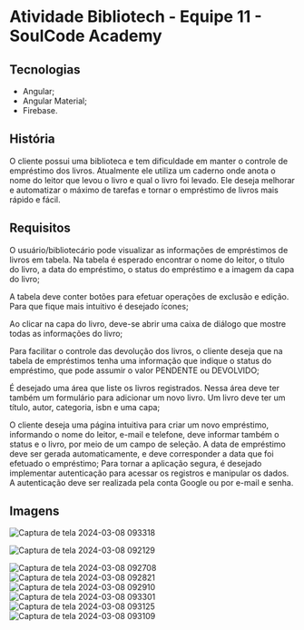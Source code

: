 # Atividade Bibliotech - Equipe 11 - SoulCode Academy

## Tecnologias
- Angular;
- Angular Material;
- Firebase.

## História

O cliente possui uma biblioteca e tem dificuldade em manter o controle de empréstimo dos livros. Atualmente ele utiliza um caderno onde anota o nome do leitor que levou o livro e qual o livro foi levado. Ele deseja melhorar e automatizar o máximo de tarefas e tornar o empréstimo de livros mais rápido e fácil.

## Requisitos

O usuário/bibliotecário pode visualizar as informações de empréstimos de livros em tabela. Na tabela é esperado encontrar o nome do leitor, o título do livro, a data do empréstimo, o status do empréstimo e a imagem da capa do livro;

A tabela deve conter botões para efetuar operações de exclusão e edição. Para que fique mais intuitivo é desejado ícones;

Ao clicar na capa do livro, deve-se abrir uma caixa de diálogo que mostre todas as informações do livro;

Para facilitar o controle das devolução dos livros, o cliente deseja que na tabela de empréstimos tenha uma informação que indique o status do empréstimo, que pode assumir o valor PENDENTE ou DEVOLVIDO;

É desejado uma área que liste os livros registrados. Nessa área deve ter também um formulário para adicionar um novo livro. Um livro deve ter um título, autor, categoria, isbn e uma capa;

O cliente deseja uma página intuitiva para criar um novo empréstimo, informando o nome do leitor, e-mail e telefone, deve informar também o status e o livro, por meio de um campo de seleção. A data de empréstimo deve ser gerada automaticamente, e deve corresponder a data que foi efetuado o empréstimo;
Para tornar a aplicação segura, é desejado implementar autenticação para acessar os registros e manipular os dados. A autenticação deve ser realizada pela conta Google ou por e-mail e senha.

## Imagens 


![Captura de tela 2024-03-08 093318](https://github.com/Daniflav94/App-bibliotech/assets/99519903/679787db-3887-4621-9b53-8a3feb723f16)

![Captura de tela 2024-03-08 092129](https://github.com/Daniflav94/App-bibliotech/assets/99519903/3e8a6969-3f51-4f02-b814-441ddd823ea5)

![Captura de tela 2024-03-08 092708](https://github.com/Daniflav94/App-bibliotech/assets/99519903/6a031972-6344-462b-8db9-725f7d488e7e)
![Captura de tela 2024-03-08 092821](https://github.com/Daniflav94/App-bibliotech/assets/99519903/da031a46-d57d-423d-af7e-4b9898c1084b)
![Captura de tela 2024-03-08 092910](https://github.com/Daniflav94/App-bibliotech/assets/99519903/26929c39-e6d1-40fa-baa1-cdd08972363d)
![Captura de tela 2024-03-08 093301](https://github.com/Daniflav94/App-bibliotech/assets/99519903/ceab1d69-71a9-443d-bddd-d7e24f6e85b8)
![Captura de tela 2024-03-08 093125](https://github.com/Daniflav94/App-bibliotech/assets/99519903/77bc58ed-b13d-4517-a9cc-88929c914975)
![Captura de tela 2024-03-08 093109](https://github.com/Daniflav94/App-bibliotech/assets/99519903/f4d3e20a-49dc-4c1a-8dea-512db0cf46c4)
